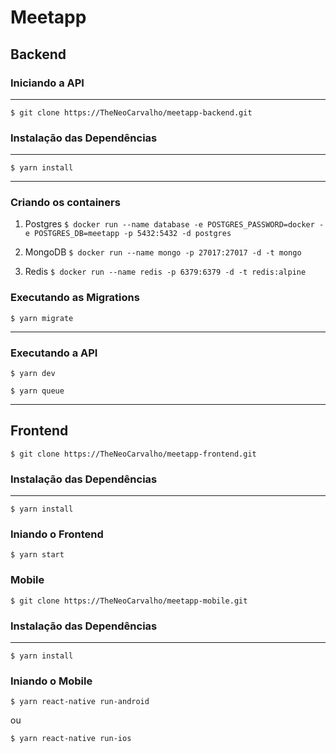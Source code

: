 # Meetapp

## Backend
### Iniciando a API
------------

`$ git clone https://TheNeoCarvalho/meetapp-backend.git`
### Instalação das Dependências
------------
`$ yarn install`

------------
### Criando os containers
1. Postgres
`$ docker run --name database -e POSTGRES_PASSWORD=docker -e POSTGRES_DB=meetapp -p 5432:5432 -d postgres`

2. MongoDB
`$ docker run --name mongo -p 27017:27017 -d -t mongo`

3. Redis
`$ docker run --name redis -p 6379:6379 -d -t redis:alpine`

### Executando as Migrations
`$ yarn migrate`

------------
### Executando a API
`$ yarn dev`

`$ yarn queue`

------------
## Frontend

`$ git clone https://TheNeoCarvalho/meetapp-frontend.git`

### Instalação das Dependências
------------
`$ yarn install`

### Iniando o Frontend
`$ yarn start`

### Mobile

`$ git clone https://TheNeoCarvalho/meetapp-mobile.git`

### Instalação das Dependências
------------
`$ yarn install`

### Iniando o Mobile
`$ yarn react-native run-android`

ou

`$ yarn react-native run-ios`
